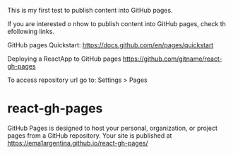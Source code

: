 This is my first test to publish content into GitHub pages.

If you are interested o nhow to publish content into GitHub pages, check th efollowing links.

GitHub pages Quickstart:
https://docs.github.com/en/pages/quickstart


Deploying a ReactApp to GitHub pages
https://github.com/gitname/react-gh-pages


To access repository url go to:
Settings > Pages
# react-gh-pages
GitHub Pages is designed to host your personal, organization, or project pages from a GitHub repository.
Your site is published at https://ema1argentina.github.io/react-gh-pages/
